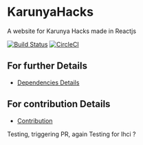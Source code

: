 # KarunyaHacks
A website for Karunya Hacks made in Reactjs

[![Build Status](https://travis-ci.com/khacksOSS/KarunyaHacks.svg?branch=master)](https://travis-ci.com/khacksOSS/KarunyaHacks)
[![CircleCI](https://circleci.com/gh/khacksOSS/KarunyaHacks/tree/master.svg?style=svg)](https://circleci.com/gh/khacksOSS/KarunyaHacks/tree/master)
## For further Details
* [Dependencies Details](./dependencies.md)

## For contribution Details
* [Contribution](./contribution.md)

Testing, triggering PR, again
Testing for lhci ?
